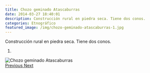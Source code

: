 ```yaml
---
title: Chozo geminado Atascaburras
date: 2014-03-27 18:40:01
description: Construcción rural en piedra seca. Tiene dos conos.
categories: Etnográfico
featured_image: /img/chozo-geminado-atascaburras-1.jpg
---
```



Construcción rural en piedra seca. Tiene dos conos.

<div id="myCarousel" class="carousel slide" df-ride="carousel">
  <!-- Indicators -->
  <ol class="carousel-indicators">
    <li df-target="#myCarousel" df-slide-to="0" class="active"></li>
  </ol>
  <!-- Wrapper for slides -->
  <div class="carousel-inner" role="listbox">
    <div class="item active">
      <img src="/img/chozo-geminado-atascaburras-1.jpg" alt="Chozo geminado Atascaburras">
    </div>
  <!-- Left and right controls -->
  <a class="left carousel-control" href="#myCarousel" role="button" df-slide="prev">
    <span class="glyphicon glyphicon-chevron-left" aria-hidden="true"></span>
    <span class="sr-only">Previous</span>
  </a>
  <a class="right carousel-control" href="#myCarousel" role="button" df-slide="next">
    <span class="glyphicon glyphicon-chevron-right" aria-hidden="true"></span>
    <span class="sr-only">Next</span>
  </a>
</div>
